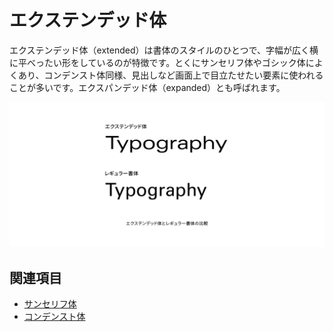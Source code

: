 # エクステンデッド体

エクステンデッド体（extended）は書体のスタイルのひとつで、字幅が広く横に平べったい形をしているのが特徴です。とくにサンセリフ体やゴシック体によくあり、コンデンスト体同様、見出しなど画面上で目立たせたい要素に使われることが多いです。エクスパンデッド体（expanded）とも呼ばれます。

![エクステンデッド体とレギュラー書体の比較](../images/extended.png)

## 関連項目

- [サンセリフ体](./sans-serif.md)
- [コンデンスト体](./condensed.md)
